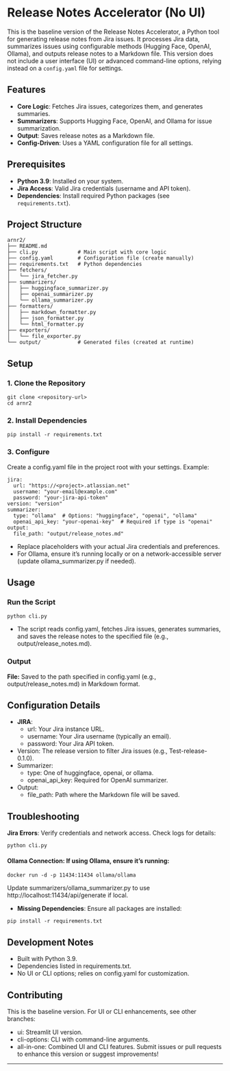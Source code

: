 # Release Notes Accelerator (No UI)

This is the baseline version of the Release Notes Accelerator, a Python tool for generating release notes from Jira issues. It processes Jira data, summarizes issues using configurable methods (Hugging Face, OpenAI, Ollama), and outputs release notes to a Markdown file. This version does not include a user interface (UI) or advanced command-line options, relying instead on a `config.yaml` file for settings.

## Features
- **Core Logic**: Fetches Jira issues, categorizes them, and generates summaries.
- **Summarizers**: Supports Hugging Face, OpenAI, and Ollama for issue summarization.
- **Output**: Saves release notes as a Markdown file.
- **Config-Driven**: Uses a YAML configuration file for all settings.

## Prerequisites
- **Python 3.9**: Installed on your system.
- **Jira Access**: Valid Jira credentials (username and API token).
- **Dependencies**: Install required Python packages (see `requirements.txt`).

## Project Structure
```
arnr2/
├── README.md
├── cli.py             # Main script with core logic
├── config.yaml        # Configuration file (create manually)
├── requirements.txt   # Python dependencies
├── fetchers/
│   └── jira_fetcher.py
├── summarizers/
│   ├── huggingface_summarizer.py
│   ├── openai_summarizer.py
│   └── ollama_summarizer.py
├── formatters/
│   ├── markdown_formatter.py
│   ├── json_formatter.py
│   └── html_formatter.py
├── exporters/
│   └── file_exporter.py
└── output/            # Generated files (created at runtime)
```

## Setup

### 1. Clone the Repository
```
git clone <repository-url>
cd arnr2 
```
### 2. Install Dependencies
```
pip install -r requirements.txt
```
### 3. Configure
Create a config.yaml file in the project root with your settings. Example:
```
jira:
  url: "https://<project>.atlassian.net"
  username: "your-email@example.com"
  password: "your-jira-api-token"
version: "version"
summarizer:
  type: "ollama"  # Options: "huggingface", "openai", "ollama"
  openai_api_key: "your-openai-key"  # Required if type is "openai"
output:
  file_path: "output/release_notes.md"
```
- Replace placeholders with your actual Jira credentials and preferences.
- For Ollama, ensure it’s running locally or on a network-accessible server (update ollama_summarizer.py if needed).

## Usage
### Run the Script
```
python cli.py
```
- The script reads config.yaml, fetches Jira issues, generates summaries, and saves the release notes to the specified file (e.g., output/release_notes.md).

### Output
**File:** Saved to the path specified in config.yaml (e.g., output/release_notes.md) in Markdown format.

## Configuration Details
- **JIRA**:
    - url: Your Jira instance URL.
    - username: Your Jira username (typically an email).
    - password: Your Jira API token.
- Version: The release version to filter Jira issues (e.g., Test-release-0.1.0).
- Summarizer:
    - type: One of huggingface, openai, or ollama.
    - openai_api_key: Required for OpenAI summarizer.
- Output:
    - file_path: Path where the Markdown file will be saved.

## Troubleshooting
**Jira Errors**: Verify credentials and network access. Check logs for details:
```
python cli.py
```

####  Ollama Connection: If using Ollama, ensure it’s running:
```
docker run -d -p 11434:11434 ollama/ollama
```
Update summarizers/ollama_summarizer.py to use http://localhost:11434/api/generate if local.
- **Missing Dependencies**: Ensure all packages are installed:

```
pip install -r requirements.txt
```

## Development Notes
* Built with Python 3.9.
* Dependencies listed in requirements.txt.
* No UI or CLI options; relies on config.yaml for customization.

## Contributing
This is the baseline version. For UI or CLI enhancements, see other branches:

* ui: Streamlit UI version.
* cli-options: CLI with command-line arguments.
* all-in-one: Combined UI and CLI features.
  Submit issues or pull requests to enhance this version or suggest improvements!


---